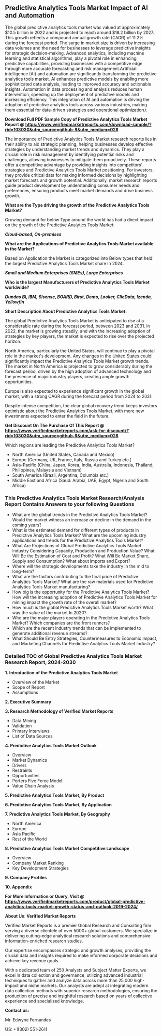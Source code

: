<h2>Predictive Analytics Tools Market Impact of AI and Automation</h2>The global predictive analytics tools market was valued at approximately $10.5 billion in 2022 and is projected to reach around $18.2 billion by 2027. This growth reflects a compound annual growth rate (CAGR) of 11.2% during the forecast period. The surge in market size is driven by increasing data volumes and the need for businesses to leverage predictive insights for strategic decision-making. Advanced analytics, including machine learning and statistical algorithms, play a pivotal role in enhancing predictive capabilities, providing businesses with a competitive edge through more accurate forecasting and risk management.Artificial intelligence (AI) and automation are significantly transforming the predictive analytics tools market. AI enhances predictive models by enabling more sophisticated data analysis, leading to improved accuracy and actionable insights. Automation in data processing and analysis reduces human intervention, speeding up the deployment of predictive models and increasing efficiency. This integration of AI and automation is driving the adoption of predictive analytics tools across various industries, making them essential for data-driven strategies and operational optimization.t</p><p id="" class=""><strong>Download Full PDF Sample Copy of Predictive Analytics Tools Market Report @ <a href="https://www.verifiedmarketreports.com/download-sample/?rid=103030&utm_source=github-R&utm_medium=028" target="_blank">https://www.verifiedmarketreports.com/download-sample/?rid=103030&utm_source=github-R&utm_medium=028</a></strong></p><p>The importance of&nbsp;Predictive Analytics Tools Market research reports lies in their ability to aid strategic planning, helping businesses develop effective strategies by understanding market trends and dynamics. They play a crucial role in risk management by identifying potential risks and challenges, allowing businesses to mitigate them proactively. These reports offer a competitive advantage by providing insights into competitors' strategies and Predictive Analytics Tools Market positioning. For investors, they provide critical data for making informed decisions by highlighting market forecasts and growth potential. Additionally, market research reports guide product development by understanding consumer needs and preferences, ensuring products meet market demands and drive business growth.</p><p><strong>What are the&nbsp;Type driving the growth of the Predictive Analytics Tools Market?</strong></p><p id="" class="">Growing demand for below Type around the world has had a direct impact on the growth of the Predictive Analytics Tools Market:</p><em><strong>Cloud-based, On-premises</strong></em></p><strong>What are the&nbsp;Applications&nbsp;of Predictive Analytics Tools Market available in the Market?</strong></p><p id="" class="">Based on Application the Market is categorized into Below types that held the largest Predictive Analytics Tools Market share In 2024.</p><em><strong>Small and Medium Enterprises (SMEs), Large Enterprises</strong></em></p><strong>Who is the largest Manufacturers of Predictive Analytics Tools Market worldwide?</strong></p><p><em><strong>Dundas BI, IBM, Sisense, BOARD, Birst, Domo, Looker, ClicData, Izenda, Yellowfin</strong></em></p><p id="" class=""><strong>Short Description About Predictive Analytics Tools Market:</strong></p><p>The global Predictive Analytics Tools Market is anticipated to rise at a considerable rate during the forecast period, between 2023 and 2031. In 2022, the market is growing steadily, and with the increasing adoption of strategies by key players, the market is expected to rise over the projected horizon.</p><p>North America, particularly the United States, will continue to play a pivotal role in the market's development. Any changes in the United States could significantly impact the Predictive Analytics Tools Market growth trends. The market in North America is projected to grow considerably during the forecast period, driven by the high adoption of advanced technology and the presence of major industry players, creating ample growth opportunities.</p><p>Europe is also expected to experience significant growth in the global market, with a strong CAGR during the forecast period from 2024 to 2031.</p><p>Despite intense competition, the clear global recovery trend keeps investors optimistic about the Predictive Analytics Tools Market, with more new investments expected to enter the field in the future.</p><p id="" class=""><strong>Get Discount On The Purchase Of This Report @ <a href="https://www.verifiedmarketreports.com/ask-for-discount/?rid=103030&utm_source=github-R&utm_medium=028" target="_blank">https://www.verifiedmarketreports.com/ask-for-discount/?rid=103030&utm_source=github-R&utm_medium=028</a></strong></p>Which regions are leading the Predictive Analytics Tools Market?</p><ul><li>North America (United States, Canada and Mexico)</li><li>Europe (Germany, UK, France, Italy, Russia and Turkey etc.)</li><li>Asia-Pacific (China, Japan, Korea, India, Australia, Indonesia, Thailand, Philippines, Malaysia and Vietnam)</li><li>South America (Brazil, Argentina, Columbia etc.)</li><li>Middle East and Africa (Saudi Arabia, UAE, Egypt, Nigeria and South Africa)</li></ul><h3 id="" class="">This Predictive Analytics Tools Market Research/Analysis Report Contains Answers to your following Questions</h3><ul><li>What are the global trends in the Predictive Analytics Tools Market? Would the market witness an increase or decline in the demand in the coming years?</li><li>What is the estimated demand for different types of products in Predictive Analytics Tools Market? What are the upcoming industry applications and trends for the Predictive Analytics Tools Market?</li><li>What Are Projections of Global Predictive Analytics Tools Market Industry Considering Capacity, Production and Production Value? What Will Be the Estimation of Cost and Profit? What Will Be Market Share, Supply and Consumption? What about imports and Export?</li><li>Where will the strategic developments take the industry in the mid to long-term?</li><li>What are the factors contributing to the final price of Predictive Analytics Tools Market? What are the raw materials used for Predictive Analytics Tools Market manufacturing?</li><li>How big is the opportunity for the Predictive Analytics Tools Market? How will the increasing adoption of Predictive Analytics Tools Market for mining impact the growth rate of the overall market?</li><li>How much is the global Predictive Analytics Tools Market worth? What was the value of the market In 2020?</li><li>Who are the major players operating in the Predictive Analytics Tools Market? Which companies are the front runners?</li><li>Which are the recent industry trends that can be implemented to generate additional revenue streams?</li><li>What Should Be Entry Strategies, Countermeasures to Economic Impact, and Marketing Channels for Predictive Analytics Tools Market Industry?</li></ul><h3 id="" class="">Detailed TOC of Global Predictive Analytics Tools Market Research Report, 2024-2030</h3><p id="" class=""><strong>1. Introduction of the Predictive Analytics Tools Market</strong></p><ul><li>Overview of the Market</li><li>Scope of Report</li><li>Assumptions</li></ul><p id="" class=""><strong>2. Executive Summary</strong></p><p id="" class=""><strong>3. Research Methodology of Verified Market Reports</strong></p><ul><li>Data Mining</li><li>Validation</li><li>Primary Interviews</li><li>List of Data Sources</li></ul><p id="" class=""><strong>4. Predictive Analytics Tools Market Outlook</strong></p><ul><li>Overview</li><li>Market Dynamics</li><li>Drivers</li><li>Restraints</li><li>Opportunities</li><li>Porters Five Force Model</li><li>Value Chain Analysis</li></ul><p id="" class=""><strong>5. Predictive Analytics Tools Market, By Product</strong></p><p id="" class=""><strong>6. Predictive Analytics Tools Market, By Application</strong></p><p id="" class=""><strong>7. Predictive Analytics Tools Market, By Geography</strong></p><ul><li>North America</li><li>Europe</li><li>Asia Pacific</li><li>Rest of the World</li></ul><p id="" class=""><strong>8. Predictive Analytics Tools Market Competitive Landscape</strong></p><ul><li>Overview</li><li>Company Market Ranking</li><li>Key Development Strategies</li></ul><p id="" class=""><strong>9. Company Profiles</strong></p><p id="" class=""><strong>10. Appendix</strong></p><p id="" class=""><strong>For More Information or Query, Visit @ <a href="https://www.verifiedmarketreports.com/product/global-predictive-analytics-tools-market-growth-status-and-outlook-2019-2024/" target="_blank">https://www.verifiedmarketreports.com/product/global-predictive-analytics-tools-market-growth-status-and-outlook-2019-2024/</a></strong></p><p id="" class=""><strong>About Us: Verified Market Reports</strong></p><p id="" class="">Verified Market Reports is a premier Global Research and Consulting firm serving a diverse clientele of over 5000+ global customers. We specialize in delivering cutting-edge analytical research solutions and comprehensive information-enriched research studies.</p><p id="" class="">Our expertise encompasses strategic and growth analyses, providing the crucial data and insights required to make informed corporate decisions and achieve key revenue goals.</p><p id="" class="">With a dedicated team of 250 Analysts and Subject Matter Experts, we excel in data collection and governance, utilizing advanced industrial techniques to gather and analyze data across more than 25,000 high-impact and niche markets. Our analysts are adept at integrating modern data collection methods with superior research methodologies, ensuring the production of precise and insightful research based on years of collective experience and specialized knowledge.</p><p id="" class=""><strong>Contact us:</strong></p><p id="" class="">Mr. Edwyne Fernandes</p><p id="" class="">US: +1(302) 551-2611</p>